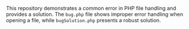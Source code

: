This repository demonstrates a common error in PHP file handling and provides a solution.  The `bug.php` file shows improper error handling when opening a file, while `bugSolution.php` presents a robust solution.